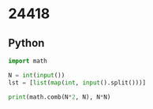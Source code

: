 # 24418

## Python

```python
import math

N = int(input())
lst = [list(map(int, input().split()))]

print(math.comb(N*2, N), N*N)

```
